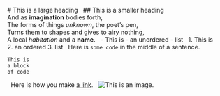 # This is a large heading
 
## This is a smaller heading
 
And as **imagination** bodies forth,
The forms of things *unknown*, the poet’s pen,
Turns them to shapes and gives to airy nothing,
A local *habitation* and a **name**.
 
- This is
- an unordered
- list
 
1. This is
2. an ordered
3. list
 
Here is `some code` in the middle of a sentence.
 
```
This is
a block
of code
```
 
Here is how you make [a link](https://www.wikipedia.org/).
 
![This is an image.](https://github.com/yihui/xaringan/releases/download/v0.0.2/karl-moustache.jpg)
